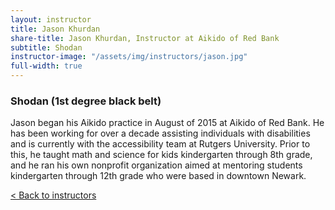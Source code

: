 ```yaml
---
layout: instructor
title: Jason Khurdan
share-title: Jason Khurdan, Instructor at Aikido of Red Bank
subtitle: Shodan
instructor-image: "/assets/img/instructors/jason.jpg"
full-width: true
---
```


### Shodan (1st degree black belt)

Jason began his Aikido practice in August of 2015 at Aikido of Red Bank. He has been working for over a decade assisting individuals with disabilities and is currently with the accessibility team at Rutgers University. Prior to this, he taught math and science for kids kindergarten through 8th grade, and he ran his own nonprofit organization aimed at mentoring students kindergarten through 12th grade who were based in downtown Newark.

[< Back to instructors](/instructors/)
